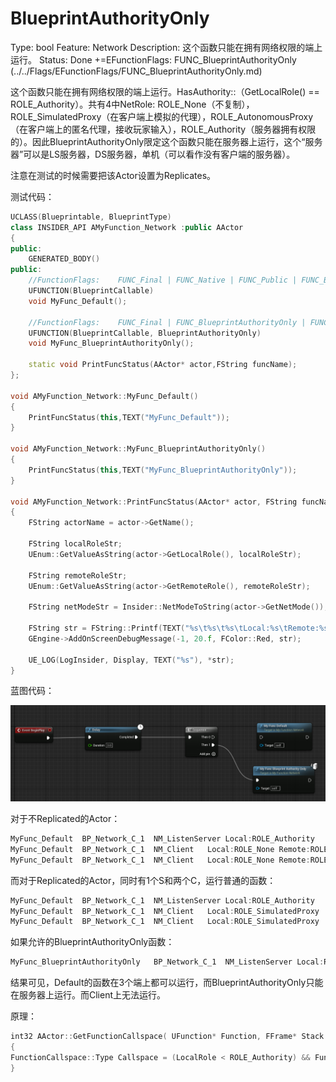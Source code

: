 # BlueprintAuthorityOnly

Type: bool
Feature: Network
Description: 这个函数只能在拥有网络权限的端上运行。
Status: Done
+=EFunctionFlags: FUNC_BlueprintAuthorityOnly (../../Flags/EFunctionFlags/FUNC_BlueprintAuthorityOnly.md)

这个函数只能在拥有网络权限的端上运行。HasAuthority::（GetLocalRole() == ROLE_Authority）。共有4中NetRole: ROLE_None（不复制），ROLE_SimulatedProxy（在客户端上模拟的代理），ROLE_AutonomousProxy（在客户端上的匿名代理，接收玩家输入），ROLE_Authority（服务器拥有权限的）。因此BlueprintAuthorityOnly限定这个函数只能在服务器上运行，这个“服务器”可以是LS服务器，DS服务器，单机（可以看作没有客户端的服务器）。

注意在测试的时候需要把该Actor设置为Replicates。

测试代码：

```cpp
UCLASS(Blueprintable, BlueprintType)
class INSIDER_API AMyFunction_Network :public AActor
{
public:
	GENERATED_BODY()
public:
	//FunctionFlags:	FUNC_Final | FUNC_Native | FUNC_Public | FUNC_BlueprintCallable 
	UFUNCTION(BlueprintCallable)
	void MyFunc_Default();

	//FunctionFlags:	FUNC_Final | FUNC_BlueprintAuthorityOnly | FUNC_Native | FUNC_Public | FUNC_BlueprintCallable 
	UFUNCTION(BlueprintCallable, BlueprintAuthorityOnly)
	void MyFunc_BlueprintAuthorityOnly();

	static void PrintFuncStatus(AActor* actor,FString funcName);
};

void AMyFunction_Network::MyFunc_Default()
{
	PrintFuncStatus(this,TEXT("MyFunc_Default"));
}

void AMyFunction_Network::MyFunc_BlueprintAuthorityOnly()
{
	PrintFuncStatus(this,TEXT("MyFunc_BlueprintAuthorityOnly"));
}

void AMyFunction_Network::PrintFuncStatus(AActor* actor, FString funcName)
{
	FString actorName = actor->GetName();

	FString localRoleStr;
	UEnum::GetValueAsString(actor->GetLocalRole(), localRoleStr);

	FString remoteRoleStr;
	UEnum::GetValueAsString(actor->GetRemoteRole(), remoteRoleStr);

	FString netModeStr = Insider::NetModeToString(actor->GetNetMode());

	FString str = FString::Printf(TEXT("%s\t%s\t%s\tLocal:%s\tRemote:%s"), *funcName,*actorName, *netModeStr, *localRoleStr, *remoteRoleStr);
	GEngine->AddOnScreenDebugMessage(-1, 20.f, FColor::Red, str);

	UE_LOG(LogInsider, Display, TEXT("%s"), *str);
}
```

蓝图代码：

![Untitled](BlueprintAuthorityOnly/Untitled.png)

对于不Replicated的Actor：

```cpp
MyFunc_Default  BP_Network_C_1  NM_ListenServer Local:ROLE_Authority    Remote:ROLE_None
MyFunc_Default  BP_Network_C_1  NM_Client   Local:ROLE_None Remote:ROLE_Authority
MyFunc_Default  BP_Network_C_1  NM_Client   Local:ROLE_None Remote:ROLE_Authority
```

而对于Replicated的Actor，同时有1个S和两个C，运行普通的函数：

```cpp
MyFunc_Default  BP_Network_C_1  NM_ListenServer Local:ROLE_Authority    Remote:ROLE_SimulatedProxy
MyFunc_Default  BP_Network_C_1  NM_Client   Local:ROLE_SimulatedProxy   Remote:ROLE_Authority
MyFunc_Default  BP_Network_C_1  NM_Client   Local:ROLE_SimulatedProxy   Remote:ROLE_Authority
```

如果允许的BlueprintAuthorityOnly函数：

```cpp
MyFunc_BlueprintAuthorityOnly   BP_Network_C_1  NM_ListenServer Local:ROLE_Authority    Remote:ROLE_SimulatedProxy
```

结果可见，Default的函数在3个端上都可以运行，而BlueprintAuthorityOnly只能在服务器上运行。而Client上无法运行。

原理：

```cpp
int32 AActor::GetFunctionCallspace( UFunction* Function, FFrame* Stack )
{
FunctionCallspace::Type Callspace = (LocalRole < ROLE_Authority) && Function->HasAllFunctionFlags(FUNC_BlueprintAuthorityOnly) ? FunctionCallspace::Absorbed : FunctionCallspace::Local;
}
```